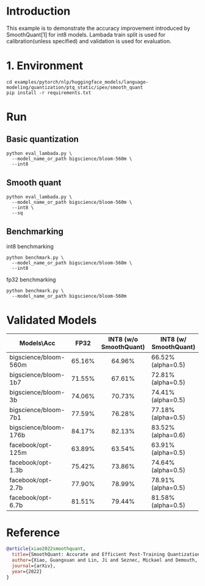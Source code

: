 # Introduction
This example is to demonstrate the accuracy improvement introduced by SmoothQuant[1] for int8 models. Lambada train split is used for calibration(unless specified) and validation  is used for evaluation.

# 1. Environment
```shell
cd examples/pytorch/nlp/huggingface_models/language-modeling/quantization/ptq_static/ipex/smooth_quant
pip install -r requirements.txt
```
# Run
## Basic quantization
```shell
python eval_lambada.py \
  --model_name_or_path bigscience/bloom-560m \
  --int8
```

##  Smooth quant

```shell
python eval_lambada.py \
  --model_name_or_path bigscience/bloom-560m \
  --int8 \
  --sq
```

## Benchmarking 

int8 benchmarking
```shell
python benchmark.py \
  --model_name_or_path bigscience/bloom-560m \
  --int8
```

fp32 benchmarking
```shell
python benchmark.py \
  --model_name_or_path bigscience/bloom-560m 
```


# Validated Models
| Models\Acc       |  FP32  |    INT8 (w/o SmoothQuant)     | INT8 (w/ SmoothQuant)           |
|------------------|:------:|:-----------:|--------------|
| bigscience/bloom-560m | 65.16% | 64.96%  | 66.52% (alpha=0.5)   |
| bigscience/bloom-1b7 | 71.55% |   67.61%    | 72.81% (alpha=0.5)       |
| bigscience/bloom-3b | 74.06% |   70.73%    | 74.41% (alpha=0.5)       |
| bigscience/bloom-7b1 | 77.59% |   76.28%    | 77.18% (alpha=0.5)       |
| bigscience/bloom-176b | 84.17% |   82.13%    | 83.52% (alpha=0.6) |
| facebook/opt-125m | 63.89% |   63.54%    | 63.91% (alpha=0.5)       |
| facebook/opt-1.3b | 75.42% | 73.86% | 74.64% (alpha=0.5)  |
| facebook/opt-2.7b | 77.90% |   78.99%    | 78.91% (alpha=0.5)       |
| facebook/opt-6.7b | 81.51% |   79.44%    | 81.58% (alpha=0.5)       |



# Reference


```bibtex
@article{xiao2022smoothquant,
  title={SmoothQuant: Accurate and Efficient Post-Training Quantization for Large Language Models},
  author={Xiao, Guangxuan and Lin, Ji and Seznec, Mickael and Demouth, Julien and Han, Song},
  journal={arXiv},
  year={2022}
}
```
